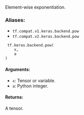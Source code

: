 
Element-wise exponentiation.
### Aliases:
- `tf.compat.v1.keras.backend.pow`
- `tf.compat.v2.keras.backend.pow`

```
 tf.keras.backend.pow(
    x,
    a
)
```
#### Arguments:
- `x`: Tensor or variable.
- `a`: Python integer.
#### Returns:

A tensor.
